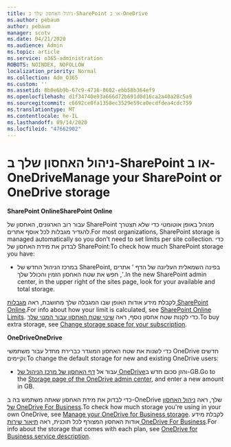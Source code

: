 ```yaml
---
title: ניהול האחסון שלך ב-SharePoint או ב-OneDrive
ms.author: pebaum
author: pebaum
manager: scotv
ms.date: 04/21/2020
ms.audience: Admin
ms.topic: article
ms.service: o365-administration
ROBOTS: NOINDEX, NOFOLLOW
localization_priority: Normal
ms.collection: Adm_O365
ms.custom: ''
ms.assetid: 8b0e6b9b-67c9-4716-8602-ebb58b364ef9
ms.openlocfilehash: d1f34740e93a666d72b691d0d16ca2a40a28c5a9
ms.sourcegitcommit: c6692ce0fa1358ec3529e59ca0ecdfdea4cdc759
ms.translationtype: MT
ms.contentlocale: he-IL
ms.lasthandoff: 09/14/2020
ms.locfileid: "47662902"
---
```

# <a name="manage-your-sharepoint-or-onedrive-storage"></a><span data-ttu-id="9d9af-102">ניהול האחסון שלך ב-SharePoint או ב-OneDrive</span><span class="sxs-lookup"><span data-stu-id="9d9af-102">Manage your SharePoint or OneDrive storage</span></span>

 <span data-ttu-id="9d9af-103">**SharePoint Online**</span><span class="sxs-lookup"><span data-stu-id="9d9af-103">**SharePoint Online**</span></span>
  
<span data-ttu-id="9d9af-104">עבור רוב הארגונים, האחסון של SharePoint מנוהל באופן אוטומטי כדי שלא תצטרך להגדיר מגבלות לכל אוסף אתרים.</span><span class="sxs-lookup"><span data-stu-id="9d9af-104">For most organizations, SharePoint storage is managed automatically so you don't need to set limits per site collection.</span></span> <span data-ttu-id="9d9af-105">כדי לבדוק את מידת האחסון של SharePoint:</span><span class="sxs-lookup"><span data-stu-id="9d9af-105">To check how much SharePoint storage you have:</span></span>
  
- <span data-ttu-id="9d9af-106">במרכז הניהול החדש של SharePoint, בפינה השמאלית העליונה של הדף ' אתרים ', חפש את שטח האחסון הזמין והכולל שלך.</span><span class="sxs-lookup"><span data-stu-id="9d9af-106">In the new SharePoint admin center, in the upper right of the sites page, look for your available and total storage.</span></span>
    
<span data-ttu-id="9d9af-107">לקבלת מידע אודות האופן שבו המגבלה שלך מחושבת, ראה [מגבלות SharePoint Online](https://go.microsoft.com/fwlink/p/?LinkID=856113).</span><span class="sxs-lookup"><span data-stu-id="9d9af-107">For info about how your limit is calculated, see [SharePoint Online Limits](https://go.microsoft.com/fwlink/p/?LinkID=856113).</span></span> <span data-ttu-id="9d9af-108">כדי לקנות שטח אחסון נוסף, ראה [שינוי שטח האחסון עבור המנוי שלך](https://go.microsoft.com/fwlink/?linkid=866428).</span><span class="sxs-lookup"><span data-stu-id="9d9af-108">To buy extra storage, see [Change storage space for your subscription](https://go.microsoft.com/fwlink/?linkid=866428).</span></span>
  
 <span data-ttu-id="9d9af-109">**OneDrive**</span><span class="sxs-lookup"><span data-stu-id="9d9af-109">**OneDrive**</span></span>
  
<span data-ttu-id="9d9af-110">כדי לשנות את שטח האחסון המוגדר כברירת מחדל עבור משתמשי OneDrive חדשים וקיימים:</span><span class="sxs-lookup"><span data-stu-id="9d9af-110">To change the default storage for new and existing OneDrive users:</span></span>
  
- <span data-ttu-id="9d9af-111">עבור אל [דף האחסון של מרכז הניהול של OneDrive](https://admin.onedrive.com/?v=StorageSettings)והזן סכום חדש ב-GB.</span><span class="sxs-lookup"><span data-stu-id="9d9af-111">Go to the [Storage page of the OneDrive admin center](https://admin.onedrive.com/?v=StorageSettings), and enter a new amount in GB.</span></span>
    
<span data-ttu-id="9d9af-112">כדי לבדוק את מידת האחסון שאתה משתמש בה ב-OneDrive שלך, ראה [ניהול האחסון של OneDrive For Business](https://go.microsoft.com/fwlink/?linkid=866429).</span><span class="sxs-lookup"><span data-stu-id="9d9af-112">To check how much storage you're using in your own OneDrive, see [Manage your OneDrive for Business storage](https://go.microsoft.com/fwlink/?linkid=866429).</span></span> <span data-ttu-id="9d9af-113">לקבלת מידע אודות האחסון המצורף לכל תוכנית, ראה [תיאור שירות OneDrive For Business](https://go.microsoft.com/fwlink/p/?LinkID=826071).</span><span class="sxs-lookup"><span data-stu-id="9d9af-113">For info about the storage that comes with each plan, see [OneDrive for Business service description](https://go.microsoft.com/fwlink/p/?LinkID=826071).</span></span>
  


